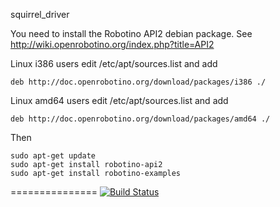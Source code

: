 squirrel_driver

You need to install the Robotino API2 debian package. See
http://wiki.openrobotino.org/index.php?title=API2

Linux i386 users edit /etc/apt/sources.list and add
```
deb http://doc.openrobotino.org/download/packages/i386 ./
```

Linux amd64 users edit /etc/apt/sources.list and add
```
deb http://doc.openrobotino.org/download/packages/amd64 ./
```

Then
```
sudo apt-get update
sudo apt-get install robotino-api2
sudo apt-get install robotino-examples
```

===============
[![Build Status](https://magnum.travis-ci.com/squirrel-project/squirrel_driver.svg?token=3yXoCRsCegowgzzpPuqw&branch=hydro_dev)](https://magnum.travis-ci.com/squirrel-project/squirrel_driver)
